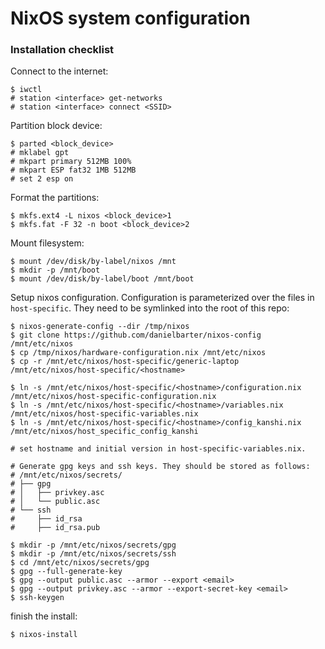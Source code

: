 # NixOS system configuration


### Installation checklist

Connect to the internet:
```
$ iwctl
# station <interface> get-networks
# station <interface> connect <SSID>
```

Partition block device:
```
$ parted <block_device>
# mklabel gpt
# mkpart primary 512MB 100%
# mkpart ESP fat32 1MB 512MB
# set 2 esp on
```

Format the partitions:
```
$ mkfs.ext4 -L nixos <block_device>1
$ mkfs.fat -F 32 -n boot <block_device>2
 ```

Mount filesystem:
```
$ mount /dev/disk/by-label/nixos /mnt
$ mkdir -p /mnt/boot
$ mount /dev/disk/by-label/boot /mnt/boot
```

Setup nixos configuration.
Configuration is parameterized over the files in `host-specific`. They need to be symlinked into the root of this repo:
```
$ nixos-generate-config --dir /tmp/nixos
$ git clone https://github.com/danielbarter/nixos-config /mnt/etc/nixos
$ cp /tmp/nixos/hardware-configuration.nix /mnt/etc/nixos
$ cp -r /mnt/etc/nixos/host-specific/generic-laptop /mnt/etc/nixos/host-specific/<hostname>

$ ln -s /mnt/etc/nixos/host-specific/<hostname>/configuration.nix /mnt/etc/nixos/host-specific-configuration.nix
$ ln -s /mnt/etc/nixos/host-specific/<hostname>/variables.nix /mnt/etc/nixos/host-specific-variables.nix
$ ln -s /mnt/etc/nixos/host-specific/<hostname>/config_kanshi.nix /mnt/etc/nixos/host_specific_config_kanshi

# set hostname and initial version in host-specific-variables.nix.

# Generate gpg keys and ssh keys. They should be stored as follows:
# /mnt/etc/nixos/secrets/
# ├── gpg
# │   ├── privkey.asc
# │   └── public.asc
# └── ssh
#     ├── id_rsa
#     ├── id_rsa.pub

$ mkdir -p /mnt/etc/nixos/secrets/gpg
$ mkdir -p /mnt/etc/nixos/secrets/ssh
$ cd /mnt/etc/nixos/secrets/gpg
$ gpg --full-generate-key
$ gpg --output public.asc --armor --export <email>
$ gpg --output privkey.asc --armor --export-secret-key <email>
$ ssh-keygen
```

finish the install:
```
$ nixos-install
```
